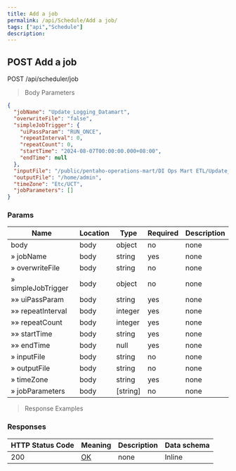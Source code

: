 ```yaml
---
title: Add a job
permalink: /api/Schedule/Add a job/
tags: ["api","Schedule"]
description: 
---
```


## POST Add a job

POST /api/scheduler/job

> Body Parameters

```json
{
  "jobName": "Update_Logging_Datamart",
  "overwriteFile": "false",
  "simpleJobTrigger": {
    "uiPassParam": "RUN_ONCE",
    "repeatInterval": 0,
    "repeatCount": 0,
    "startTime": "2024-08-07T00:00:00.000+08:00",
    "endTime": null
  },
  "inputFile": "/public/pentaho-operations-mart/DI Ops Mart ETL/Update_Logging_Datamart.kjb",
  "outputFile": "/home/admin",
  "timeZone": "Etc/UCT",
  "jobParameters": []
}
```

### Params

|Name|Location|Type|Required|Description|
|---|---|---|---|---|
|body|body|object| no |none|
|» jobName|body|string| yes |none|
|» overwriteFile|body|string| no |none|
|» simpleJobTrigger|body|object| no |none|
|»» uiPassParam|body|string| yes |none|
|»» repeatInterval|body|integer| yes |none|
|»» repeatCount|body|integer| yes |none|
|»» startTime|body|string| yes |none|
|»» endTime|body|null| yes |none|
|» inputFile|body|string| no |none|
|» outputFile|body|string| no |none|
|» timeZone|body|string| yes |none|
|» jobParameters|body|[string]| no |none|

> Response Examples

### Responses

|HTTP Status Code |Meaning|Description|Data schema|
|---|---|---|---|
|200|[OK](https://tools.ietf.org/html/rfc7231#section-6.3.1)|none|Inline|